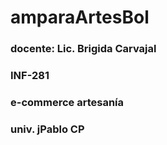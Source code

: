 # amparaArtesBol

### docente: Lic. Brigida Carvajal
### INF-281
### e-commerce artesanía
### univ. jPablo CP
